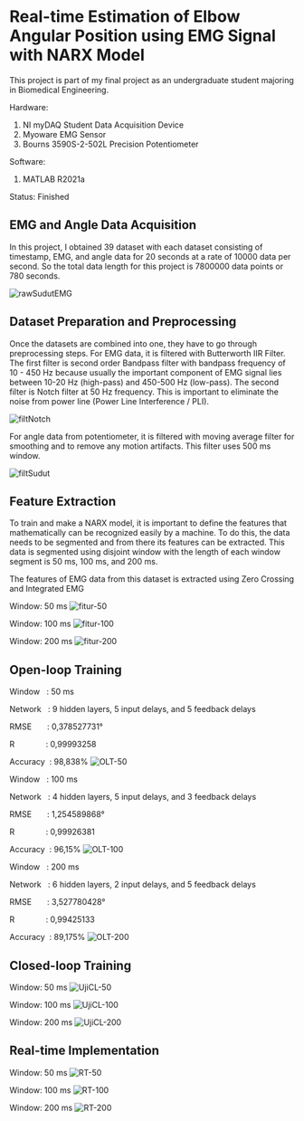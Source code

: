 # Real-time Estimation of Elbow Angular Position using EMG Signal with NARX Model

This project is part of my final project as an undergraduate student majoring in Biomedical Engineering.

Hardware:
1. NI myDAQ Student Data Acquisition Device
2. Myoware EMG Sensor
3. Bourns 3590S-2-502L Precision Potentiometer

Software:
1. MATLAB R2021a

Status: Finished

## EMG and Angle Data Acquisition

In this project, I obtained 39 dataset with each dataset consisting of timestamp, EMG, and angle data for 20 seconds at a rate of 10000 data per second. So the total data length for this project is 7800000 data points or 780 seconds.

![rawSudutEMG](https://user-images.githubusercontent.com/80141940/185895233-7a9972c2-4388-4431-be31-f33d4cc0e354.png)

## Dataset Preparation and Preprocessing

Once the datasets are combined into one, they have to go through preprocessing steps. For EMG data, it is filtered with Butterworth IIR Filter. The first filter is second order Bandpass filter with bandpass frequency of 10 - 450 Hz because usually the important component of EMG signal lies between 10-20 Hz (high-pass) and 450-500 Hz (low-pass). The second filter is Notch filter at 50 Hz frequency. This is important to eliminate the noise from power line (Power Line Interference / PLI).

![filtNotch](https://user-images.githubusercontent.com/80141940/185896113-0193e4e0-4a6f-426e-9c47-03544a6d029b.png)

For angle data from potentiometer, it is filtered with moving average filter for smoothing and to remove any motion artifacts. This filter uses 500 ms window.

![filtSudut](https://user-images.githubusercontent.com/80141940/185896132-2cf572e8-3aef-4e32-99e3-4de0310b1391.png)

## Feature Extraction

To train and make a NARX model, it is important to define the features that mathematically can be recognized easily by a machine. To do this, the data needs to be segmented and from there its features can be extracted. This data is segmented using disjoint window with the length of each window segment is 50 ms, 100 ms, and 200 ms.

The features of EMG data from this dataset is extracted using Zero Crossing and Integrated EMG

Window: 50 ms
![fitur-50](https://user-images.githubusercontent.com/80141940/185896274-83345b9e-08fc-457e-9a26-1213224a0c95.png)

Window: 100 ms
![fitur-100](https://user-images.githubusercontent.com/80141940/185896282-1fe35aec-54cd-493d-9239-882b7668c7d0.png)

Window: 200 ms
![fitur-200](https://user-images.githubusercontent.com/80141940/185896345-b289ddf3-6120-4b00-8724-2b888c20d062.png)

## Open-loop Training

Window&nbsp;&nbsp;&nbsp;: 50 ms

Network &nbsp;&nbsp;: 9 hidden layers, 5 input delays, and 5 feedback delays

RMSE &nbsp;&nbsp;&nbsp;&nbsp;&nbsp;&nbsp;: 0,378527731°

R &nbsp;&nbsp;&nbsp;&nbsp;&nbsp;&nbsp;&nbsp;&nbsp;&nbsp;&nbsp;&nbsp;&nbsp;&nbsp;: 0,99993258

Accuracy  &nbsp;: 98,838%
![OLT-50](https://user-images.githubusercontent.com/80141940/185896519-b4fb6664-5867-4347-86ce-3beaa615b49e.png)

Window&nbsp;&nbsp;&nbsp;: 100 ms

Network &nbsp;&nbsp;: 4 hidden layers, 5 input delays, and 3 feedback delays

RMSE &nbsp;&nbsp;&nbsp;&nbsp;&nbsp;&nbsp;: 1,254589868°

R &nbsp;&nbsp;&nbsp;&nbsp;&nbsp;&nbsp;&nbsp;&nbsp;&nbsp;&nbsp;&nbsp;&nbsp;&nbsp;: 0,99926381

Accuracy  &nbsp;: 96,15%
![OLT-100](https://user-images.githubusercontent.com/80141940/185896539-7f119fa8-680b-4f7d-bd02-780e62b3c2ae.png)

Window&nbsp;&nbsp;&nbsp;: 200 ms

Network &nbsp;&nbsp;: 6 hidden layers, 2 input delays, and 5 feedback delays

RMSE &nbsp;&nbsp;&nbsp;&nbsp;&nbsp;&nbsp;: 3,527780428°

R &nbsp;&nbsp;&nbsp;&nbsp;&nbsp;&nbsp;&nbsp;&nbsp;&nbsp;&nbsp;&nbsp;&nbsp;&nbsp;: 0,99425133

Accuracy  &nbsp;: 89,175%
![OLT-200](https://user-images.githubusercontent.com/80141940/185896556-b9a6e893-1315-4ef9-a06a-7670dee5c9f5.png)

## Closed-loop Training

Window: 50 ms
![UjiCL-50](https://user-images.githubusercontent.com/80141940/185896605-218a3e0b-29cd-4ead-9b2d-b365c9f3e03b.png)

Window: 100 ms
![UjiCL-100](https://user-images.githubusercontent.com/80141940/185896622-3a85e3fb-d821-4eb7-86af-6d79829f7980.png)

Window: 200 ms
![UjiCL-200](https://user-images.githubusercontent.com/80141940/185896631-3c83ba9e-e9b8-44a9-99f3-8a636da572f8.png)

## Real-time Implementation

Window: 50 ms
![RT-50](https://user-images.githubusercontent.com/80141940/185896655-0f3307e0-9c3e-4f20-9af2-bbdce9545af0.png)

Window: 100 ms
![RT-100](https://user-images.githubusercontent.com/80141940/185896659-9921f9d7-eeba-493c-bdc5-b968675e57aa.png)

Window: 200 ms
![RT-200](https://user-images.githubusercontent.com/80141940/185896711-d51a5bc5-25db-4371-baa2-b78111c0ce7d.png)



